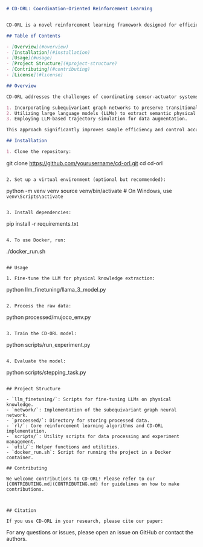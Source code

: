 ```markdown
# CD-ORL: Coordination-Oriented Reinforcement Learning


CD-ORL is a novel reinforcement learning framework designed for efficient sensor-actuator coordination in complex robotic systems. It integrates subequivariant principles into graph neural network policies, leveraging linguistic priors and trajectory simulations to enhance learning efficiency and generalization.

## Table of Contents

- [Overview](#overview)
- [Installation](#installation)
- [Usage](#usage)
- [Project Structure](#project-structure)
- [Contributing](#contributing)
- [License](#license)

## Overview

CD-ORL addresses the challenges of coordinating sensor-actuator systems in complex robotic platforms by:

1. Incorporating subequivariant graph networks to preserve transitional symmetries and dependencies.
2. Utilizing large language models (LLMs) to extract semantic physical knowledge as priors.
3. Employing LLM-based trajectory simulation for data augmentation.

This approach significantly improves sample efficiency and control accuracy across various robotic tasks.

## Installation

1. Clone the repository:
   ```
   git clone https://github.com/yourusername/cd-orl.git
   cd cd-orl
   ```

2. Set up a virtual environment (optional but recommended):
   ```
   python -m venv venv
   source venv/bin/activate  # On Windows, use `venv\Scripts\activate`
   ```

3. Install dependencies:
   ```
   pip install -r requirements.txt
   ```

4. To use Docker, run:
   ```
   ./docker_run.sh
   ```

## Usage

1. Fine-tune the LLM for physical knowledge extraction:
   ```
   python llm_finetuning/llama_3_model.py
   ```

2. Process the raw data:
   ```
   python processed/mujoco_env.py
   ```

3. Train the CD-ORL model:
   ```
   python scripts/run_experiment.py
   ```

4. Evaluate the model:
   ```
   python scripts/stepping_task.py
   ```

## Project Structure

- `llm_finetuning/`: Scripts for fine-tuning LLMs on physical knowledge.
- `network/`: Implementation of the subequivariant graph neural network.
- `processed/`: Directory for storing processed data.
- `rl/`: Core reinforcement learning algorithms and CD-ORL implementation.
- `scripts/`: Utility scripts for data processing and experiment management.
- `util/`: Helper functions and utilities.
- `docker_run.sh`: Script for running the project in a Docker container.

## Contributing

We welcome contributions to CD-ORL! Please refer to our [CONTRIBUTING.md](CONTRIBUTING.md) for guidelines on how to make contributions.



## Citation

If you use CD-ORL in your research, please cite our paper:

```

For any questions or issues, please open an issue on GitHub or contact the authors.
```
